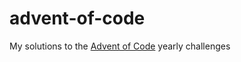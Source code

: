 # advent-of-code
My solutions to the <a href="https://adventofcode.com">Advent of Code</a> yearly challenges
